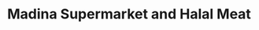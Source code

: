 ---
title: "Madina Supermarket and Halal Meat"
url: /winnipeg/madina-supermarket-and-halal-meat/
shop: Supermarkt
---